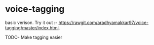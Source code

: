 # voice-tagging

basic verison.
Try it out :- https://rawgit.com/aradhyamakkar97/voice-tagging/master/index.html.

TODO- 
Make tagging easier

